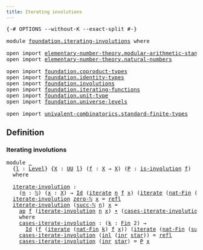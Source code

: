 ```yaml
---
title: Iterating involutions
---
```


<pre class="Agda"><a id="47" class="Symbol">{-#</a> <a id="51" class="Keyword">OPTIONS</a> <a id="59" class="Pragma">--without-K</a> <a id="71" class="Pragma">--exact-split</a> <a id="85" class="Symbol">#-}</a>

<a id="90" class="Keyword">module</a> <a id="97" href="foundation.iterating-involutions.html" class="Module">foundation.iterating-involutions</a> <a id="130" class="Keyword">where</a>

<a id="137" class="Keyword">open</a> <a id="142" class="Keyword">import</a> <a id="149" href="elementary-number-theory.modular-arithmetic-standard-finite-types.html" class="Module">elementary-number-theory.modular-arithmetic-standard-finite-types</a>
<a id="215" class="Keyword">open</a> <a id="220" class="Keyword">import</a> <a id="227" href="elementary-number-theory.natural-numbers.html" class="Module">elementary-number-theory.natural-numbers</a>

<a id="269" class="Keyword">open</a> <a id="274" class="Keyword">import</a> <a id="281" href="foundation.coproduct-types.html" class="Module">foundation.coproduct-types</a>
<a id="308" class="Keyword">open</a> <a id="313" class="Keyword">import</a> <a id="320" href="foundation.identity-types.html" class="Module">foundation.identity-types</a>
<a id="346" class="Keyword">open</a> <a id="351" class="Keyword">import</a> <a id="358" href="foundation.involutions.html" class="Module">foundation.involutions</a>
<a id="381" class="Keyword">open</a> <a id="386" class="Keyword">import</a> <a id="393" href="foundation.iterating-functions.html" class="Module">foundation.iterating-functions</a>
<a id="424" class="Keyword">open</a> <a id="429" class="Keyword">import</a> <a id="436" href="foundation.unit-type.html" class="Module">foundation.unit-type</a>
<a id="457" class="Keyword">open</a> <a id="462" class="Keyword">import</a> <a id="469" href="foundation.universe-levels.html" class="Module">foundation.universe-levels</a>

<a id="497" class="Keyword">open</a> <a id="502" class="Keyword">import</a> <a id="509" href="univalent-combinatorics.standard-finite-types.html" class="Module">univalent-combinatorics.standard-finite-types</a>
</pre>
## Definition

### Iterating involutions

<pre class="Agda"><a id="610" class="Keyword">module</a> <a id="617" href="foundation.iterating-involutions.html#617" class="Module">_</a>
  <a id="621" class="Symbol">{</a><a id="622" href="foundation.iterating-involutions.html#622" class="Bound">l</a> <a id="624" class="Symbol">:</a> <a id="626" href="Agda.Primitive.html#597" class="Postulate">Level</a><a id="631" class="Symbol">}</a> <a id="633" class="Symbol">{</a><a id="634" href="foundation.iterating-involutions.html#634" class="Bound">X</a> <a id="636" class="Symbol">:</a> <a id="638" href="foundation-core.universe-levels.html#222" class="Primitive">UU</a> <a id="641" href="foundation.iterating-involutions.html#622" class="Bound">l</a><a id="642" class="Symbol">}</a> <a id="644" class="Symbol">(</a><a id="645" href="foundation.iterating-involutions.html#645" class="Bound">f</a> <a id="647" class="Symbol">:</a> <a id="649" href="foundation.iterating-involutions.html#634" class="Bound">X</a> <a id="651" class="Symbol">→</a> <a id="653" href="foundation.iterating-involutions.html#634" class="Bound">X</a><a id="654" class="Symbol">)</a> <a id="656" class="Symbol">(</a><a id="657" href="foundation.iterating-involutions.html#657" class="Bound">P</a> <a id="659" class="Symbol">:</a> <a id="661" href="foundation.involutions.html#877" class="Function">is-involution</a> <a id="675" href="foundation.iterating-involutions.html#645" class="Bound">f</a><a id="676" class="Symbol">)</a>
  <a id="680" class="Keyword">where</a>
  
  <a id="691" href="foundation.iterating-involutions.html#691" class="Function">iterate-involution</a> <a id="710" class="Symbol">:</a>
    <a id="716" class="Symbol">(</a><a id="717" href="foundation.iterating-involutions.html#717" class="Bound">n</a> <a id="719" class="Symbol">:</a> <a id="721" href="elementary-number-theory.natural-numbers.html#1444" class="Datatype">ℕ</a><a id="722" class="Symbol">)</a> <a id="724" class="Symbol">(</a><a id="725" href="foundation.iterating-involutions.html#725" class="Bound">x</a> <a id="727" class="Symbol">:</a> <a id="729" href="foundation.iterating-involutions.html#634" class="Bound">X</a><a id="730" class="Symbol">)</a> <a id="732" class="Symbol">→</a> <a id="734" href="foundation-core.identity-types.html#1754" class="Datatype">Id</a> <a id="737" class="Symbol">(</a><a id="738" href="foundation.iterating-functions.html#1797" class="Function">iterate</a> <a id="746" href="foundation.iterating-involutions.html#717" class="Bound">n</a> <a id="748" href="foundation.iterating-involutions.html#645" class="Bound">f</a> <a id="750" href="foundation.iterating-involutions.html#725" class="Bound">x</a><a id="751" class="Symbol">)</a> <a id="753" class="Symbol">(</a><a id="754" href="foundation.iterating-functions.html#1797" class="Function">iterate</a> <a id="762" class="Symbol">(</a><a id="763" href="univalent-combinatorics.standard-finite-types.html#5670" class="Function">nat-Fin</a> <a id="771" class="Symbol">(</a><a id="772" href="elementary-number-theory.modular-arithmetic-standard-finite-types.html#2999" class="Function">mod-two-ℕ</a> <a id="782" href="foundation.iterating-involutions.html#717" class="Bound">n</a><a id="783" class="Symbol">))</a> <a id="786" href="foundation.iterating-involutions.html#645" class="Bound">f</a> <a id="788" href="foundation.iterating-involutions.html#725" class="Bound">x</a><a id="789" class="Symbol">)</a>
  <a id="793" href="foundation.iterating-involutions.html#691" class="Function">iterate-involution</a> <a id="812" href="elementary-number-theory.natural-numbers.html#1465" class="InductiveConstructor">zero-ℕ</a> <a id="819" href="foundation.iterating-involutions.html#819" class="Bound">x</a> <a id="821" class="Symbol">=</a> <a id="823" href="foundation-core.identity-types.html#1807" class="InductiveConstructor">refl</a>
  <a id="830" href="foundation.iterating-involutions.html#691" class="Function">iterate-involution</a> <a id="849" class="Symbol">(</a><a id="850" href="elementary-number-theory.natural-numbers.html#1478" class="InductiveConstructor">succ-ℕ</a> <a id="857" href="foundation.iterating-involutions.html#857" class="Bound">n</a><a id="858" class="Symbol">)</a> <a id="860" href="foundation.iterating-involutions.html#860" class="Bound">x</a> <a id="862" class="Symbol">=</a>
    <a id="868" href="foundation-core.identity-types.html#4017" class="Function">ap</a> <a id="871" href="foundation.iterating-involutions.html#645" class="Bound">f</a> <a id="873" class="Symbol">(</a><a id="874" href="foundation.iterating-involutions.html#691" class="Function">iterate-involution</a> <a id="893" href="foundation.iterating-involutions.html#857" class="Bound">n</a> <a id="895" href="foundation.iterating-involutions.html#860" class="Bound">x</a><a id="896" class="Symbol">)</a> <a id="898" href="foundation-core.identity-types.html#2412" class="Function Operator">∙</a> <a id="900" class="Symbol">(</a><a id="901" href="foundation.iterating-involutions.html#955" class="Function">cases-iterate-involution</a> <a id="926" class="Symbol">(</a><a id="927" href="elementary-number-theory.modular-arithmetic-standard-finite-types.html#2999" class="Function">mod-two-ℕ</a> <a id="937" href="foundation.iterating-involutions.html#857" class="Bound">n</a><a id="938" class="Symbol">))</a>
    <a id="945" class="Keyword">where</a>
    <a id="955" href="foundation.iterating-involutions.html#955" class="Function">cases-iterate-involution</a> <a id="980" class="Symbol">:</a> <a id="982" class="Symbol">(</a><a id="983" href="foundation.iterating-involutions.html#983" class="Bound">k</a> <a id="985" class="Symbol">:</a> <a id="987" href="univalent-combinatorics.standard-finite-types.html#2149" class="Function">Fin</a> <a id="991" class="Number">2</a><a id="992" class="Symbol">)</a> <a id="994" class="Symbol">→</a>
      <a id="1002" href="foundation-core.identity-types.html#1754" class="Datatype">Id</a> <a id="1005" class="Symbol">(</a><a id="1006" href="foundation.iterating-involutions.html#645" class="Bound">f</a> <a id="1008" class="Symbol">(</a><a id="1009" href="foundation.iterating-functions.html#1797" class="Function">iterate</a> <a id="1017" class="Symbol">(</a><a id="1018" href="univalent-combinatorics.standard-finite-types.html#5670" class="Function">nat-Fin</a> <a id="1026" href="foundation.iterating-involutions.html#983" class="Bound">k</a><a id="1027" class="Symbol">)</a> <a id="1029" href="foundation.iterating-involutions.html#645" class="Bound">f</a> <a id="1031" href="foundation.iterating-involutions.html#860" class="Bound">x</a><a id="1032" class="Symbol">))</a> <a id="1035" class="Symbol">(</a><a id="1036" href="foundation.iterating-functions.html#1797" class="Function">iterate</a> <a id="1044" class="Symbol">(</a><a id="1045" href="univalent-combinatorics.standard-finite-types.html#5670" class="Function">nat-Fin</a> <a id="1053" class="Symbol">(</a><a id="1054" href="univalent-combinatorics.standard-finite-types.html#7668" class="Function">succ-Fin</a> <a id="1063" href="foundation.iterating-involutions.html#983" class="Bound">k</a><a id="1064" class="Symbol">))</a> <a id="1067" href="foundation.iterating-involutions.html#645" class="Bound">f</a> <a id="1069" href="foundation.iterating-involutions.html#860" class="Bound">x</a><a id="1070" class="Symbol">)</a> 
    <a id="1077" href="foundation.iterating-involutions.html#955" class="Function">cases-iterate-involution</a> <a id="1102" class="Symbol">(</a><a id="1103" href="foundation.coproduct-types.html#1239" class="InductiveConstructor">inl</a> <a id="1107" class="Symbol">(</a><a id="1108" href="foundation.coproduct-types.html#1262" class="InductiveConstructor">inr</a> <a id="1112" href="foundation.unit-type.html#1099" class="InductiveConstructor">star</a><a id="1116" class="Symbol">))</a> <a id="1119" class="Symbol">=</a> <a id="1121" href="foundation-core.identity-types.html#1807" class="InductiveConstructor">refl</a>
    <a id="1130" href="foundation.iterating-involutions.html#955" class="Function">cases-iterate-involution</a> <a id="1155" class="Symbol">(</a><a id="1156" href="foundation.coproduct-types.html#1262" class="InductiveConstructor">inr</a> <a id="1160" href="foundation.unit-type.html#1099" class="InductiveConstructor">star</a><a id="1164" class="Symbol">)</a> <a id="1166" class="Symbol">=</a> <a id="1168" href="foundation.iterating-involutions.html#657" class="Bound">P</a> <a id="1170" href="foundation.iterating-involutions.html#860" class="Bound">x</a>
</pre>